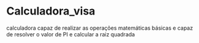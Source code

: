# Calculadora_visa
calculadora capaz de realizar as operações matemáticas básicas e capaz de resolver o valor de PI e calcular a raiz quadrada
